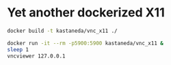 Yet another dockerized X11
==========================

```bash
docker build -t kastaneda/vnc_x11 ./

docker run -it --rm -p5900:5900 kastaneda/vnc_x11 &
sleep 1
vncviewer 127.0.0.1

```
